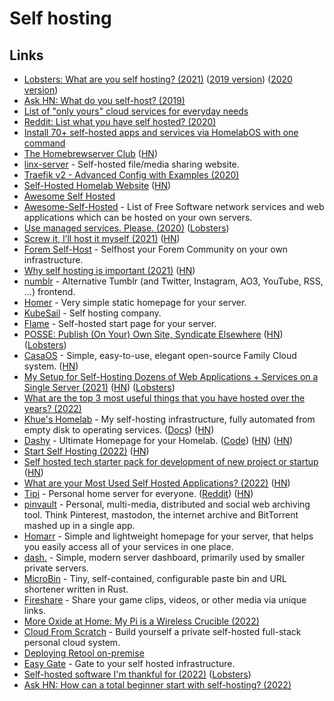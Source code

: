 # Self hosting

## Links

- [Lobsters: What are you self hosting? (2021)](https://lobste.rs/s/p4edt5/what_are_you_self_hosting_2021) ([2019 version](https://lobste.rs/s/xreuus/what_are_you_self_hosting)) ([2020 version](https://lobste.rs/s/c54fev/what_are_you_self_hosting_2020))
- [Ask HN: What do you self-host? (2019)](https://news.ycombinator.com/item?id=21235957)
- [List of "only yours" cloud services for everyday needs](https://github.com/Atarity/deploy-your-own-saas)
- [Reddit: List what you have self hosted? (2020)](https://www.reddit.com/r/selfhosted/comments/ekttx5/list_what_you_have_self_hosted/)
- [Install 70+ self-hosted apps and services via HomelabOS with one command](https://www.reddit.com/r/selfhosted/comments/fxg1lj/you_can_now_install_70_selfhosted_apps_and/)
- [The Homebrewserver Club](https://homebrewserver.club/) ([HN](https://news.ycombinator.com/item?id=23058562))
- [linx-server](https://demo.linx-server.net/) - Self-hosted file/media sharing website.
- [Traefik v2 - Advanced Config with Examples (2020)](https://www.reddit.com/r/selfhosted/comments/gz1ilc/traefik_v2_advanced_config_with_examples/)
- [Self-Hosted Homelab Website](https://hydn.dev/homelab/) ([HN](https://news.ycombinator.com/item?id=23479505))
- [Awesome Self Hosted](https://selfhosted.libhunt.com/)
- [Awesome-Self-Hosted](https://github.com/awesome-selfhosted/awesome-selfhosted) - List of Free Software network services and web applications which can be hosted on your own servers.
- [Use managed services. Please. (2020)](http://www.mooreds.com/wordpress/archives/3358) ([Lobsters](https://lobste.rs/s/zgyrc7/use_managed_services_please))
- [Screw it, I’ll host it myself (2021)](https://www.markozivanovic.com/screw-it-ill-host-it-myself/) ([HN](https://news.ycombinator.com/item?id=26725185))
- [Forem Self-Host](https://github.com/forem/selfhost) - Selfhost your Forem Community on your own infrastructure.
- [Why self hosting is important (2021)](https://dataswamp.org/~solene/2021-07-23-why-selfhosting-is-important.html) ([HN](https://news.ycombinator.com/item?id=27939039))
- [numblr](https://github.com/heyLu/numblr) - Alternative Tumblr (and Twitter, Instagram, AO3, YouTube, RSS, ...) frontend.
- [Homer](https://github.com/bastienwirtz/homer) - Very simple static homepage for your server.
- [KubeSail](https://kubesail.com/) - Self hosting company.
- [Flame](https://github.com/pawelmalak/flame) - Self-hosted start page for your server.
- [POSSE: Publish (On Your) Own Site, Syndicate Elsewhere](https://indieweb.org/POSSE) ([HN](https://news.ycombinator.com/item?id=29115696)) ([Lobsters](https://lobste.rs/s/0liktg/posse_publish_on_your_own_site_syndicate))
- [CasaOS](https://github.com/IceWhaleTech/CasaOS) - Simple, easy-to-use, elegant open-source Family Cloud system. ([HN](https://news.ycombinator.com/item?id=29328473))
- [My Setup for Self-Hosting Dozens of Web Applications + Services on a Single Server (2021)](https://cprimozic.net/blog/my-selfhosted-websites-architecture/) ([HN](https://news.ycombinator.com/item?id=29746223)) ([Lobsters](https://lobste.rs/s/olgedg/my_setup_for_self_hosting_dozens_web))
- [What are the top 3 most useful things that you have hosted over the years? (2022)](https://www.reddit.com/r/selfhosted/comments/sbkl5z/what_are_the_top_3_most_useful_things_that_you/)
- [Khue's Homelab](https://github.com/khuedoan/homelab) - My self-hosting infrastructure, fully automated from empty disk to operating services. ([Docs](https://homelab.khuedoan.com/)) ([HN](https://news.ycombinator.com/item?id=30030991))
- [Dashy](https://dashy.to/) - Ultimate Homepage for your Homelab. ([Code](https://github.com/Lissy93/dashy)) ([HN](https://news.ycombinator.com/item?id=31284522)) ([HN](https://news.ycombinator.com/item?id=31636036))
- [Start Self Hosting (2022)](https://rohanrd.xyz/posts/why-you-should-start-self-hosting/) ([HN](https://news.ycombinator.com/item?id=30781536))
- [Self hosted tech starter pack for development of new project or startup](https://github.com/tldr-devops/startpack) ([HN](https://news.ycombinator.com/item?id=30871211))
- [What are your Most Used Self Hosted Applications? (2022)](https://noted.lol/what-are-your-most-used-self-hosted-applications/) ([HN](https://news.ycombinator.com/item?id=31260061))
- [Tipi](https://github.com/meienberger/runtipi) - Personal home server for everyone. ([Reddit](https://www.reddit.com/r/selfhosted/comments/uq5844/tipi_a_home_server_orchestrator_using_docker/)) ([HN](https://news.ycombinator.com/item?id=32775339))
- [pinvault](https://github.com/raffomania/pinvault) - Personal, multi-media, distributed and social web archiving tool. Think Pinterest, mastodon, the internet archive and BitTorrent mashed up in a single app.
- [Homarr](https://github.com/ajnart/homarr) - Simple and lightweight homepage for your server, that helps you easily access all of your services in one place.
- [dash.](https://github.com/MauriceNino/dashdot) - Simple, modern server dashboard, primarily used by smaller private servers.
- [MicroBin](https://github.com/szabodanika/microbin) - Tiny, self-contained, configurable paste bin and URL shortener written in Rust.
- [Fireshare](https://github.com/ShaneIsrael/fireshare) - Share your game clips, videos, or other media via unique links.
- [More Oxide at Home: My Pi is a Wireless Crucible (2022)](https://artemis.sh/2022/06/14/oxide-crucible.html)
- [Cloud From Scratch](https://github.com/technomada/cloud-from-scratch) - Build yourself a private self-hosted full-stack personal cloud system.
- [Deploying Retool on-premise](https://github.com/tryretool/retool-onpremise)
- [Easy Gate](https://github.com/r7wx/easy-gate) - Gate to your self hosted infrastructure.
- [Self-hosted software I'm thankful for (2022)](https://garrit.xyz/posts/2022-09-26-self-hosted-software-im-thankful-for) ([Lobsters](https://lobste.rs/s/6tbcnu/self_hosted_software_i_m_thankful_for))
- [Ask HN: How can a total beginner start with self-hosting? (2022)](https://news.ycombinator.com/item?id=33095823)
